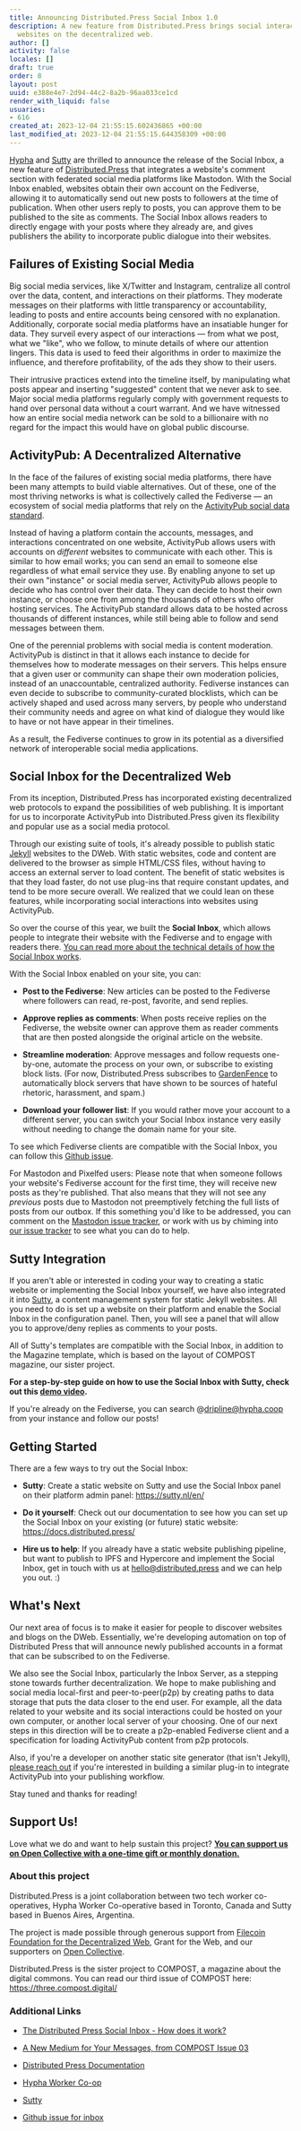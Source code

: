 ```yaml
---
title: Announcing Distributed.Press Social Inbox 1.0
description: A new feature from Distributed.Press brings social interactions to static
  websites on the decentralized web.
author: []
activity: false
locales: []
draft: true
order: 8
layout: post
uuid: e388e4e7-2d94-44c2-8a2b-96aa033ce1cd
render_with_liquid: false
usuaries:
- 616
created_at: 2023-12-04 21:55:15.602436865 +00:00
last_modified_at: 2023-12-04 21:55:15.644358309 +00:00
---
```


<p style="text-align:start"><a href="https://hypha.coop/" rel="noopener" target="_blank" referrerpolicy="strict-origin-when-cross-origin">Hypha</a> and <a href="https://sutty.nl/" rel="noopener" target="_blank" referrerpolicy="strict-origin-when-cross-origin">Sutty</a> are thrilled to announce the release of the Social Inbox, a new feature of <a href="https://distributed.press/" rel="noopener" target="_blank" referrerpolicy="strict-origin-when-cross-origin">Distributed.Press</a> that integrates a website's comment section with federated social media platforms like Mastodon. With the Social Inbox enabled, websites obtain their own account on the Fediverse, allowing it to automatically send out new posts to followers at the time of publication. When other users reply to posts, you can approve them to be published to the site as comments. The Social Inbox allows readers to directly engage with your posts where they already are, and gives publishers the ability to incorporate public dialogue into their websites.</p><h2 style="text-align:start" id="failures-of-existing-social-media">Failures of Existing Social Media</h2><p style="text-align:start">Big social media services, like X/Twitter and Instagram, centralize all control over the data, content, and interactions on their platforms. They moderate messages on their platforms with little transparency or accountability, leading to posts and entire accounts being censored with no explanation. Additionally, corporate social media platforms have an insatiable hunger for data. They surveil every aspect of our interactions — from what we post, what we "like", who we follow, to minute details of where our attention lingers. This data is used to feed their algorithms in order to maximize the influence, and therefore profitability, of the ads they show to their users.</p><p style="text-align:start">Their intrusive practices extend into the timeline itself, by manipulating what posts appear and inserting "suggested" content that we never ask to see. Major social media platforms regularly comply with government requests to hand over personal data without a court warrant. And we have witnessed how an entire social media network can be sold to a billionaire with no regard for the impact this would have on global public discourse.</p><h2 style="text-align:start" id="activitypub:-a-decentralized-alternative">ActivityPub: A Decentralized Alternative</h2><p style="text-align:start">In the face of the failures of existing social media platforms, there have been many attempts to build viable alternatives. Out of these, one of the most thriving networks is what is collectively called the Fediverse — an ecosystem of social media platforms that rely on the <a href="https://www.w3.org/TR/activitypub/" rel="noopener" target="_blank" referrerpolicy="strict-origin-when-cross-origin">ActivityPub social data standard</a>.</p><p style="text-align:start">Instead of having a platform contain the accounts, messages, and interactions concentrated on one website, ActivityPub allows users with accounts on <em>different</em> websites to communicate with each other. This is similar to how email works; you can send an email to someone else regardless of what email service they use. By enabling anyone to set up their own "instance" or social media server, ActivityPub allows people to decide who has control over their data. They can decide to host their own instance, or choose one from among the thousands of others who offer hosting services. The ActivityPub standard allows data to be hosted across thousands of different instances, while still being able to follow and send messages between them.</p><p style="text-align:start">One of the perennial problems with social media is content moderation. ActivityPub is distinct in that it allows each instance to decide for themselves how to moderate messages on their servers. This helps ensure that a given user or community can shape their own moderation policies, instead of an unaccountable, centralized authority. Fediverse instances can even decide to subscribe to community-curated blocklists, which can be actively shaped and used across many servers, by people who understand their community needs and agree on what kind of dialogue they would like to have or not have appear in their timelines.</p><p style="text-align:start">As a result, the Fediverse continues to grow in its potential as a diversified network of interoperable social media applications.</p><h2 style="text-align:start" id="social-inbox-for-the-decentralized-web">Social Inbox for the Decentralized Web</h2><p style="text-align:start">From its inception, Distributed.Press has incorporated existing decentralized web protocols to expand the possibilities of web publishing. It is important for us to incorporate ActivityPub into Distributed.Press given its flexibility and popular use as a social media protocol.</p><p style="text-align:start">Through our existing suite of tools, it's already possible to publish static <a href="https://jekyllrb.com/" rel="noopener" target="_blank" referrerpolicy="strict-origin-when-cross-origin">Jekyll</a> websites to the DWeb. With static websites, code and content are delivered to the browser as simple HTML/CSS files, without having to access an external server to load content. The benefit of static websites is that they load faster, do not use plug-ins that require constant updates, and tend to be more secure overall. We realized that we could lean on these features, while incorporating social interactions into websites using ActivityPub.</p><p style="text-align:start">So over the course of this year, we built the <strong>Social Inbox</strong>, which allows people to integrate their website with the Fediverse and to engage with readers there. <a href="https://blog.mauve.moe/posts/distributed-press-social-inbox#how-the-inbox-works" rel="noopener" target="_blank" referrerpolicy="strict-origin-when-cross-origin">You can read more about the technical details of how the Social Inbox works</a>.</p><p style="text-align:start">With the Social Inbox enabled on your site, you can:</p><ul>
<li><p style="text-align:start"><strong>Post to the Fediverse</strong>: New articles can be posted to the Fediverse where followers can read, re-post, favorite, and send replies.</p></li>
<li><p style="text-align:start"><strong>Approve replies as comments</strong>: When posts receive replies on the Fediverse, the website owner can approve them as reader comments that are then posted alongside the original article on the website.</p></li>
<li><p style="text-align:start"><strong>Streamline moderation</strong>: Approve messages and follow requests one-by-one, automate the process on your own, or subscribe to existing block lists. (For now, Distributed.Press subscribes to <a href="https://github.com/gardenfence/blocklist/tree/main" rel="noopener" target="_blank" referrerpolicy="strict-origin-when-cross-origin">GardenFence</a> to automatically block servers that have shown to be sources of hateful rhetoric, harassment, and spam.)</p></li>
<li><p style="text-align:start"><strong>Download your follower list</strong>: If you would rather move your account to a different server, you can switch your Social Inbox instance very easily without needing to change the domain name for your site.</p></li>
</ul><p style="text-align:start">To see which Fediverse clients are compatible with the Social Inbox, you can follow this <a href="https://github.com/hyphacoop/social.distributed.press/issues/24" rel="noopener" target="_blank" referrerpolicy="strict-origin-when-cross-origin">Github issue</a>.</p><p style="text-align:start">For Mastodon and Pixelfed users: Please note that when someone follows your website's Fediverse account for the first time, they will receive new posts as they're published. That also means that they will not see any <em>previous</em> posts due to Mastodon not preemptively fetching the full lists of posts from our outbox. If this something you'd like to be addressed, you can comment on the <a href="https://github.com/mastodon/mastodon/issues/34" rel="noopener" target="_blank" referrerpolicy="strict-origin-when-cross-origin">Mastodon issue tracker</a>, or work with us by chiming into <a href="https://github.com/hyphacoop/social.distributed.press/issues/24" rel="noopener" target="_blank" referrerpolicy="strict-origin-when-cross-origin">our issue tracker</a> to see what you can do to help.</p><h2 style="text-align:start" id="sutty-integration">Sutty Integration</h2><p style="text-align:start">If you aren't able or interested in coding your way to creating a static website or implementing the Social Inbox yourself, we have also integrated it into <a href="https://sutty.nl/en" rel="noopener" target="_blank" referrerpolicy="strict-origin-when-cross-origin">Sutty</a>, a content management system for static Jekyll websites. All you need to do is set up a website on their platform and enable the Social Inbox in the configuration panel. Then, you will see a panel that will allow you to approve/deny replies as comments to your posts.</p><p style="text-align:start">All of Sutty's templates are compatible with the Social Inbox, in addition to the Magazine template, which is based on the layout of COMPOST magazine, our sister project.</p><p style="text-align:start"><strong>For a step-by-step guide on how to use the Social Inbox with Sutty, check out this <a href="https://youtu.be/ntTdIuC0bbM" rel="noopener" target="_blank" referrerpolicy="strict-origin-when-cross-origin">demo video</a>.</strong></p><p style="text-align:start">If you're already on the Fediverse, you can search @<a href="mailto:dripline@hypha.coop" rel="noopener" target="_blank" referrerpolicy="strict-origin-when-cross-origin">dripline@hypha.coop</a> from your instance and follow our posts!</p><h2 style="text-align:start" id="getting-started">Getting Started</h2><p style="text-align:start">There are a few ways to try out the Social Inbox:</p><ul>
<li><p style="text-align:start"><strong>Sutty</strong>: Create a static website on Sutty and use the Social Inbox panel on their platform admin panel: <a href="https://sutty.nl/en/" rel="noopener" target="_blank" referrerpolicy="strict-origin-when-cross-origin">https://sutty.nl/en/</a></p></li>
<li><p style="text-align:start"><strong>Do it yourself</strong>: Check out our documentation to see how you can set up the Social Inbox on your existing (or future) static website: <a href="https://docs.distributed.press/" rel="noopener" target="_blank" referrerpolicy="strict-origin-when-cross-origin">https://docs.distributed.press/</a></p></li>
<li><p style="text-align:start"><strong>Hire us to help</strong>: If you already have a static website publishing pipeline, but want to publish to IPFS and Hypercore and implement the Social Inbox, get in touch with us at <a href="mailto:hello@distributed.press" rel="noopener" target="_blank" referrerpolicy="strict-origin-when-cross-origin">hello@distributed.press</a> and we can help you out. :)</p></li>
</ul><h2 style="text-align:start" id="what's-next">What's Next</h2><p style="text-align:start">Our next area of focus is to make it easier for people to discover websites and blogs on the DWeb. Essentially, we're developing automation on top of Distributed Press that will announce newly published accounts in a format that can be subscribed to on the Fediverse.</p><p style="text-align:start">We also see the Social Inbox, particularly the Inbox Server, as a stepping stone towards further decentralization. We hope to make publishing and social media local-first and peer-to-peer(p2p) by creating paths to data storage that puts the data closer to the end user. For example, all the data related to your website and its social interactions could be hosted on your own computer, or another local server of your choosing. One of our next steps in this direction will be to create a p2p-enabled Fediverse client and a specification for loading ActivityPub content from p2p protocols.</p><p style="text-align:start">Also, if you're a developer on another static site generator (that isn't Jekyll), <a href="mailto:hello@distributed.press" rel="noopener" target="_blank" referrerpolicy="strict-origin-when-cross-origin">please reach out</a> if you're interested in building a similar plug-in to integrate ActivityPub into your publishing workflow.</p><p style="text-align:start">Stay tuned and thanks for reading!</p><h2 style="text-align:start" id="support-us!">Support Us!</h2><p style="text-align:start">Love what we do and want to help sustain this project? <strong><a href="https://opencollective.com/distributed-press" rel="noopener" target="_blank" referrerpolicy="strict-origin-when-cross-origin">You can support us on Open Collective with a one-time gift or monthly donation.</a></strong></p><h3 style="text-align:start" id="about-this-project">About this project</h3><p style="text-align:start">Distributed.Press is a joint collaboration between two tech worker co-operatives, Hypha Worker Co-operative based in Toronto, Canada and Sutty based in Buenos Aires, Argentina.</p><p style="text-align:start">The project is made possible through generous support from <a href="https://ffdweb.org/" rel="noopener" target="_blank" referrerpolicy="strict-origin-when-cross-origin">Filecoin Foundation for the Decentralized Web</a>, Grant for the Web, and our supporters on <a href="https://opencollective.com/compost" rel="noopener" target="_blank" referrerpolicy="strict-origin-when-cross-origin">Open Collective</a>.</p><p style="text-align:start">Distributed.Press is the sister project to COMPOST, a magazine about the digital commons. You can read our third issue of COMPOST here: <a href="https://three.compost.digital/" rel="noopener" target="_blank" referrerpolicy="strict-origin-when-cross-origin">https://three.compost.digital/</a></p><h3 style="text-align:start" id="additional-links">Additional Links</h3><ul>
<li><p style="text-align:start"><a href="https://blog.mauve.moe/posts/distributed-press-social-inbox" rel="noopener" target="_blank" referrerpolicy="strict-origin-when-cross-origin">The Distributed Press Social Inbox - How does it work?</a></p></li>
<li><p style="text-align:start"><a href="https://three.compost.digital/distributed-press-a-new-medium-for-your-messages/" rel="noopener" target="_blank" referrerpolicy="strict-origin-when-cross-origin">A New Medium for Your Messages, from COMPOST Issue 03</a></p></li>
<li><p style="text-align:start"><a href="https://docs.distributed.press/" rel="noopener" target="_blank" referrerpolicy="strict-origin-when-cross-origin">Distributed Press Documentation</a></p></li>
<li><p style="text-align:start"><a href="https://hypha.coop" rel="noopener" target="_blank" referrerpolicy="strict-origin-when-cross-origin">Hypha Worker Co-op</a></p></li>
<li><p style="text-align:start"><a href="https://sutty.nl/en/" rel="noopener" target="_blank" referrerpolicy="strict-origin-when-cross-origin">Sutty</a></p></li>
<li><p style="text-align:start"><a href="https://github.com/hyphacoop/distributed-press-organizing/issues/87" rel="noopener" target="_blank" referrerpolicy="strict-origin-when-cross-origin">Github issue for inbox</a></p></li>
</ul>